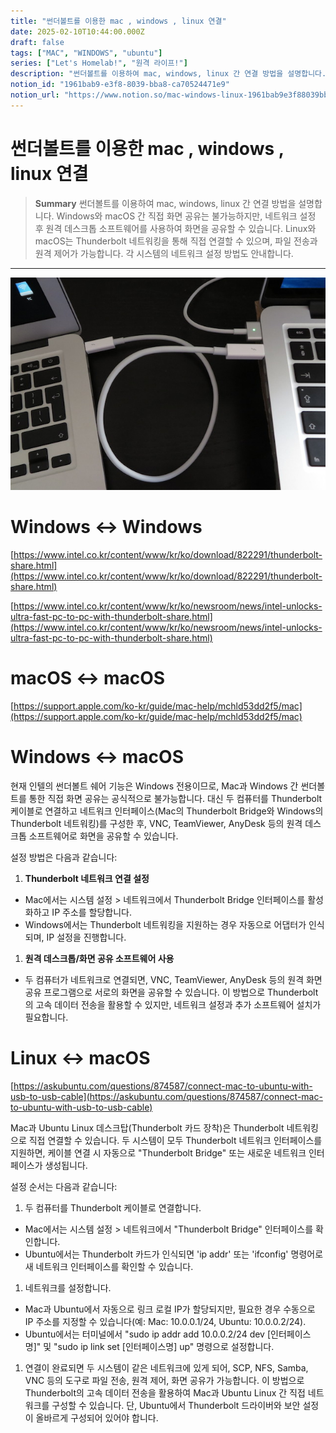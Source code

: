 ```yaml
---
title: "썬더볼트를 이용한 mac , windows , linux 연결"
date: 2025-02-10T10:44:00.000Z
draft: false
tags: ["MAC", "WINDOWS", "ubuntu"]
series: ["Let's Homelab!", "원격 라이프!"]
description: "썬더볼트를 이용하여 mac, windows, linux 간 연결 방법을 설명합니다. Windows와 macOS 간 직접 화면 공유는 불가능하지만, 네트워크 설정 후 원격 데스크톱 소프트웨어를 사용하여 화면을 공유할 수 있습니다. Linux와 macOS는 Thunderbolt 네트워킹을 통해 직접 연결할 수 있으며, 파일 전송과 원격 제어가 가능합니다. 각 시스템의 네트워크 설정 방법도 안내합니다."
notion_id: "1961bab9-e3f8-8039-bba8-ca70524471e9"
notion_url: "https://www.notion.so/mac-windows-linux-1961bab9e3f88039bba8ca70524471e9"
---
```


# 썬더볼트를 이용한 mac , windows , linux 연결

> **Summary**
> 썬더볼트를 이용하여 mac, windows, linux 간 연결 방법을 설명합니다. Windows와 macOS 간 직접 화면 공유는 불가능하지만, 네트워크 설정 후 원격 데스크톱 소프트웨어를 사용하여 화면을 공유할 수 있습니다. Linux와 macOS는 Thunderbolt 네트워킹을 통해 직접 연결할 수 있으며, 파일 전송과 원격 제어가 가능합니다. 각 시스템의 네트워크 설정 방법도 안내합니다.

---

![Image](image_80305497247e.png)

# Windows ↔ Windows

[https://www.intel.co.kr/content/www/kr/ko/download/822291/thunderbolt-share.html](https://www.intel.co.kr/content/www/kr/ko/download/822291/thunderbolt-share.html)

[https://www.intel.co.kr/content/www/kr/ko/newsroom/news/intel-unlocks-ultra-fast-pc-to-pc-with-thunderbolt-share.html](https://www.intel.co.kr/content/www/kr/ko/newsroom/news/intel-unlocks-ultra-fast-pc-to-pc-with-thunderbolt-share.html)

# macOS ↔ macOS

[https://support.apple.com/ko-kr/guide/mac-help/mchld53dd2f5/mac](https://support.apple.com/ko-kr/guide/mac-help/mchld53dd2f5/mac)

# Windows ↔ macOS

현재 인텔의 썬더볼트 쉐어 기능은 Windows 전용이므로, Mac과 Windows 간 썬더볼트를 통한 직접 화면 공유는 공식적으로 불가능합니다. 대신 두 컴퓨터를 Thunderbolt 케이블로 연결하고 네트워크 인터페이스(Mac의 Thunderbolt Bridge와 Windows의 Thunderbolt 네트워킹)를 구성한 후, VNC, TeamViewer, AnyDesk 등의 원격 데스크톱 소프트웨어로 화면을 공유할 수 있습니다.

설정 방법은 다음과 같습니다:

1. **Thunderbolt 네트워크 연결 설정**
  - Mac에서는 시스템 설정 > 네트워크에서 Thunderbolt Bridge 인터페이스를 활성화하고 IP 주소를 할당합니다.
  - Windows에서는 Thunderbolt 네트워킹을 지원하는 경우 자동으로 어댑터가 인식되며, IP 설정을 진행합니다.
1. **원격 데스크톱/화면 공유 소프트웨어 사용**
  - 두 컴퓨터가 네트워크로 연결되면, VNC, TeamViewer, AnyDesk 등의 원격 화면 공유 프로그램으로 서로의 화면을 공유할 수 있습니다.
이 방법으로 Thunderbolt의 고속 데이터 전송을 활용할 수 있지만, 네트워크 설정과 추가 소프트웨어 설치가 필요합니다.

# Linux ↔ macOS

[https://askubuntu.com/questions/874587/connect-mac-to-ubuntu-with-usb-to-usb-cable](https://askubuntu.com/questions/874587/connect-mac-to-ubuntu-with-usb-to-usb-cable)

Mac과 Ubuntu Linux 데스크탑(Thunderbolt 카드 장착)은 Thunderbolt 네트워킹으로 직접 연결할 수 있습니다. 두 시스템이 모두 Thunderbolt 네트워크 인터페이스를 지원하면, 케이블 연결 시 자동으로 "Thunderbolt Bridge" 또는 새로운 네트워크 인터페이스가 생성됩니다.

설정 순서는 다음과 같습니다:

1. 두 컴퓨터를 Thunderbolt 케이블로 연결합니다.
  - Mac에서는 시스템 설정 > 네트워크에서 "Thunderbolt Bridge" 인터페이스를 확인합니다.
  - Ubuntu에서는 Thunderbolt 카드가 인식되면 'ip addr' 또는 'ifconfig' 명령어로 새 네트워크 인터페이스를 확인할 수 있습니다.
1. 네트워크를 설정합니다.
  - Mac과 Ubuntu에서 자동으로 링크 로컬 IP가 할당되지만, 필요한 경우 수동으로 IP 주소를 지정할 수 있습니다(예: Mac: 10.0.0.1/24, Ubuntu: 10.0.0.2/24).
  - Ubuntu에서는 터미널에서 "sudo ip addr add 10.0.0.2/24 dev [인터페이스명]" 및 "sudo ip link set [인터페이스명] up" 명령으로 설정합니다.
1. 연결이 완료되면 두 시스템이 같은 네트워크에 있게 되어, SCP, NFS, Samba, VNC 등의 도구로 파일 전송, 원격 제어, 화면 공유가 가능합니다.
이 방법으로 Thunderbolt의 고속 데이터 전송을 활용하여 Mac과 Ubuntu Linux 간 직접 네트워크를 구성할 수 있습니다. 단, Ubuntu에서 Thunderbolt 드라이버와 보안 설정이 올바르게 구성되어 있어야 합니다.

